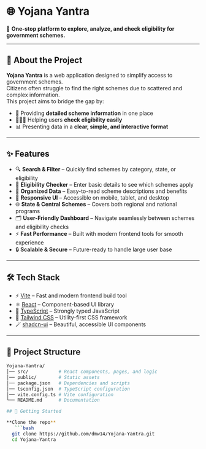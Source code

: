# 🌐 Yojana Yantra

📌 **One-stop platform to explore, analyze, and check eligibility for government schemes.**

---

## 🚀 About the Project

**Yojana Yantra** is a web application designed to simplify access to government schemes.  
Citizens often struggle to find the right schemes due to scattered and complex information.  
This project aims to bridge the gap by:

- 📑 Providing **detailed scheme information** in one place  
- 🧑‍🤝‍🧑 Helping users **check eligibility easily**  
- 📊 Presenting data in a **clear, simple, and interactive format**  

---

## ✨ Features

- 🔍 **Search & Filter** – Quickly find schemes by category, state, or eligibility  
- 📝 **Eligibility Checker** – Enter basic details to see which schemes apply  
- 📂 **Organized Data** – Easy-to-read scheme descriptions and benefits  
- 📱 **Responsive UI** – Accessible on mobile, tablet, and desktop  
- 🌐 **State & Central Schemes** – Covers both regional and national programs  
- 🗂 **User-Friendly Dashboard** – Navigate seamlessly between schemes and eligibility checks  
- ⚡ **Fast Performance** – Built with modern frontend tools for smooth experience  
- 🔒 **Scalable & Secure** – Future-ready to handle large user base  

---

## 🛠️ Tech Stack

- ⚡ [Vite](https://vitejs.dev/) – Fast and modern frontend build tool  
- ⚛️ [React](https://react.dev/) – Component-based UI library  
- 📘 [TypeScript](https://www.typescriptlang.org/) – Strongly typed JavaScript  
- 🎨 [Tailwind CSS](https://tailwindcss.com/) – Utility-first CSS framework  
- 🪄 [shadcn-ui](https://ui.shadcn.com/) – Beautiful, accessible UI components  

---

## 📂 Project Structure

```bash
Yojana-Yantra/
│── src/           # React components, pages, and logic
│── public/        # Static assets
│── package.json   # Dependencies and scripts
│── tsconfig.json  # TypeScript configuration
│── vite.config.ts # Vite configuration
└── README.md      # Documentation

## 🚀 Getting Started  

**Clone the repo**  
   ```bash
  git clone https://github.com/dmw14/Yojana-Yantra.git
  cd Yojana-Yantra
